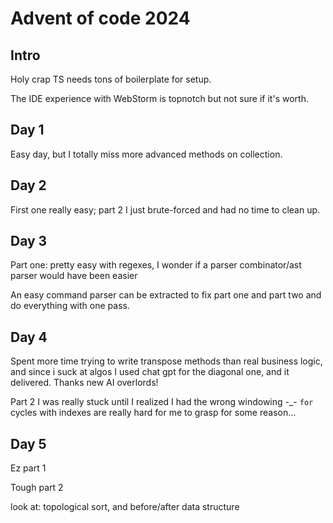# Advent of code 2024

## Intro

Holy crap TS needs tons of boilerplate for setup.

The IDE experience with WebStorm is topnotch but not sure if it's worth.

## Day 1

Easy day, but I totally miss more advanced methods on collection.

## Day 2

First one really easy; part 2 I just brute-forced and had no time to clean up.

## Day 3

Part one: pretty easy with regexes, I wonder if a parser combinator/ast parser would have been easier

An easy command parser can be extracted to fix part one and part two and do everything with one pass.

## Day 4

Spent more time trying to write transpose methods than real business logic,
and since i suck at algos I used chat gpt for the diagonal one, and it delivered.
Thanks new AI overlords!

Part 2 I was really stuck until I realized I had the wrong windowing -_-
`for` cycles with indexes are really hard for me to grasp for some reason...

## Day 5

Ez part 1

Tough part 2

look at: topological sort, and before/after data structure

